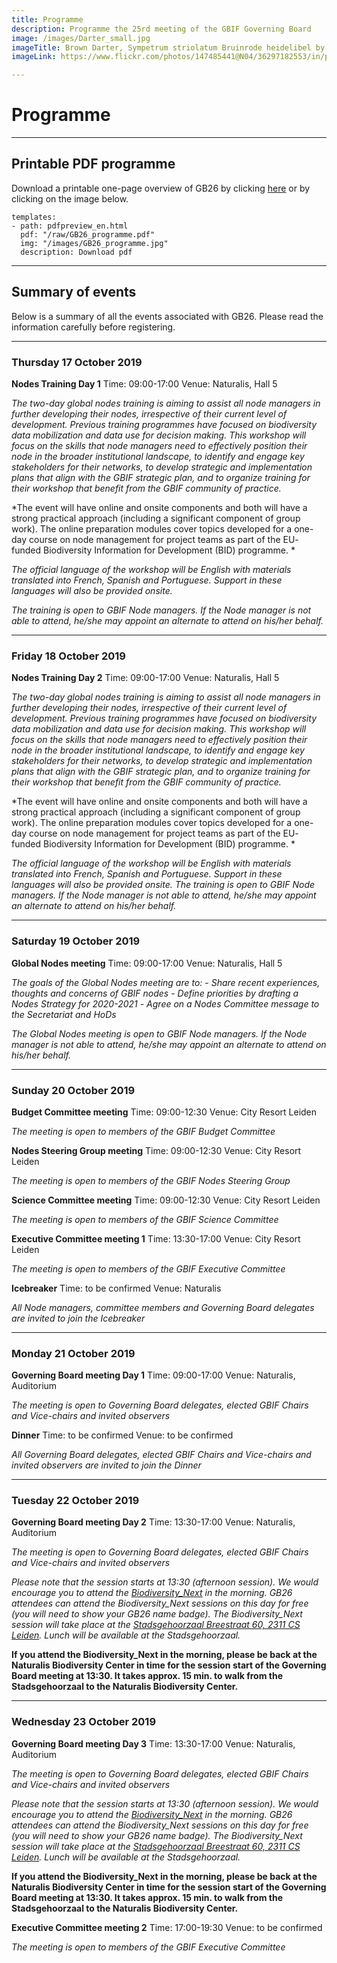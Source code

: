 ```yaml
---
title: Programme
description: Programme the 25rd meeting of the GBIF Governing Board 
image: /images/Darter_small.jpg
imageTitle: Brown Darter, Sympetrum striolatum Bruinrode heidelibel by Corine Bliek
imageLink: https://www.flickr.com/photos/147485441@N04/36297182553/in/photolist-XisxNi-22kn82Y-29v33bw-dB6XL7-23swWJf-mZvcZW-W44Rrj-24UXGHN-24ffvWY-UGQXHT-TTWCg8-UKm5Sh-22NcUng-T1jer5-7gLpx-TSCqSh-dxfnTT-23wbZmD-jAvdnH-RnKCH9-E24sqM-pmiP7C-dwdkbx-W2DNpq-XxYCkd-TpjnB1-33tZpR-U7bfpw-216g6Rk-Uiu2mE-WwWmE8-SPawvv-SQqpeq-pqfsJU-Xbygom-23uqTAe-Tr6AXw-nQwWY8-UiiwAU-UQSaZF-2cSrGDi-27mF4Sv-pGfkEo-WzecAm-UyvC7K-TrqdJd-YtSpxB-21Tu84N-22F3aS6-JayVgU

---
```


# Programme

<!-- toc -->
<!-- tocstop -->

-----------------------

## Printable PDF programme
Download a printable one-page overview of GB26 by clicking [here](/raw/GB26_programme.pdf) or by clicking on the image below.  


```styledYaml
templates:
- path: pdfpreview_en.html
  pdf: "/raw/GB26_programme.pdf"
  img: "/images/GB26_programme.jpg"
  description: Download pdf
```

-----------------------

## Summary of events

Below is a summary of all the events associated with GB26. Please read the information carefully before registering. 


-----------------------

### Thursday 17 October 2019

**Nodes Training Day 1**
Time: 09:00-17:00
Venue: Naturalis, Hall 5

*The two-day global nodes training is aiming to assist all node managers in further developing their nodes, irrespective of their current level of development. Previous training programmes have focused on biodiversity data mobilization and data use for decision making. This workshop will focus on the skills that node managers need to effectively position their node in the broader institutional landscape, to identify and engage key stakeholders for their networks, to develop strategic and implementation plans that align with the GBIF strategic plan, and to organize training for their workshop that benefit from the GBIF community of practice.*

*The event will have online and onsite components and both will have a strong practical approach (including a significant component of group work). The online preparation modules cover topics developed for a one-day course on node management for project teams as part of the EU- funded Biodiversity Information for Development (BID) programme. *

*The official language of the workshop will be English with materials translated into French, Spanish and Portuguese. Support in these languages will also be provided onsite.*

*The training is open to GBIF Node managers. If the Node manager is not able to attend, he/she may appoint an alternate to attend on his/her behalf.*

-----------------------

### Friday 18 October 2019

**Nodes Training Day 2**
Time: 09:00-17:00
Venue: Naturalis, Hall 5

*The two-day global nodes training is aiming to assist all node managers in further developing their nodes, irrespective of their current level of development. Previous training programmes have focused on biodiversity data mobilization and data use for decision making. This workshop will focus on the skills that node managers need to effectively position their node in the broader institutional landscape, to identify and engage key stakeholders for their networks, to develop strategic and implementation plans that align with the GBIF strategic plan, and to organize training for their workshop that benefit from the GBIF community of practice.*

*The event will have online and onsite components and both will have a strong practical approach (including a significant component of group work). The online preparation modules cover topics developed for a one-day course on node management for project teams as part of the EU- funded Biodiversity Information for Development (BID) programme. *

*The official language of the workshop will be English with materials translated into French, Spanish and Portuguese. Support in these languages will also be provided onsite.*
*The training is open to GBIF Node managers. If the Node manager is not able to attend, he/she may appoint an alternate to attend on his/her behalf.*

-----------------------

### Saturday 19 October 2019

**Global Nodes meeting**
Time: 09:00-17:00
Venue: Naturalis, Hall 5

*The goals of the Global Nodes meeting are to:*
*- Share recent experiences, thoughts and concerns of GBIF nodes*
*- Define priorities by drafting a Nodes Strategy for 2020-2021*
*- Agree on a Nodes Committee message to the Secretariat and HoDs*

*The Global Nodes meeting is open to GBIF Node managers. If the Node manager is not able to attend, he/she may appoint an alternate to attend on his/her behalf.*

-----------------------

### Sunday 20 October 2019

**Budget Committee meeting**
Time: 09:00-12:30
Venue: City Resort Leiden

*The meeting is open to members of the GBIF Budget Committee*

**Nodes Steering Group meeting**
Time: 09:00-12:30
Venue: City Resort Leiden

*The meeting is open to members of the GBIF Nodes Steering Group*

**Science Committee meeting**
Time: 09:00-12:30
Venue: City Resort Leiden

*The meeting is open to members of the GBIF Science Committee*

**Executive Committee meeting 1**
Time: 13:30-17:00
Venue: City Resort Leiden

*The meeting is open to members of the GBIF Executive Committee*

**Icebreaker**
Time: to be confirmed
Venue: Naturalis

*All Node managers, committee members and Governing Board delegates are invited to join the Icebreaker*

-----------------------

### Monday 21 October 2019

**Governing Board meeting Day 1**
Time: 09:00-17:00
Venue: Naturalis, Auditorium

*The meeting is open to Governing Board delegates, elected GBIF Chairs and Vice-chairs and invited observers*

**Dinner**
Time: to be confirmed
Venue: to be confirmed

*All Governing Board delegates, elected GBIF Chairs and Vice-chairs and invited observers are invited to join the Dinner*

-----------------------

### Tuesday 22 October 2019

**Governing Board meeting Day 2**
Time: 13:30-17:00
Venue: Naturalis, Auditorium

*The meeting is open to Governing Board delegates, elected GBIF Chairs and Vice-chairs and invited observers*

*Please note that the session starts at 13:30 (afternoon session). We would encourage you to attend the [Biodiversity_Next](https://biodiversitynext.org/) in the morning. GB26 attendees can attend the Biodiversity_Next sessions on this day for free (you will need to show your GB26 name badge). The Biodiversity_Next session will take place at the [Stadsgehoorzaal Breestraat 60, 2311 CS Leiden](https://www.google.nl/maps/place/Stadsgehoorzaal+Leiden/@52.1594801,4.4865065,17z/data=!3m1!4b1!4m5!3m4!1s0x47c5c6ed5eaed619:0x2c357eb707d8c249!8m2!3d52.1594801!4d4.4886952). Lunch will be available at the Stadsgehoorzaal.* 

**If you attend the Biodiversity_Next in the morning, please be back at the Naturalis Biodiversity Center in time for the session start of the Governing Board meeting at 13:30. It takes approx. 15 min. to walk from the Stadsgehoorzaal to the Naturalis Biodiversity Center.**

-----------------------

### Wednesday 23 October 2019

**Governing Board meeting Day 3**
Time: 13:30-17:00
Venue: Naturalis, Auditorium

*The meeting is open to Governing Board delegates, elected GBIF Chairs and Vice-chairs and invited observers*

*Please note that the session starts at 13:30 (afternoon session). We would encourage you to attend the [Biodiversity_Next](https://biodiversitynext.org/) in the morning. GB26 attendees can attend the Biodiversity_Next sessions on this day for free (you will need to show your GB26 name badge). The Biodiversity_Next session will take place at the [Stadsgehoorzaal Breestraat 60, 2311 CS Leiden](https://www.google.nl/maps/place/Stadsgehoorzaal+Leiden/@52.1594801,4.4865065,17z/data=!3m1!4b1!4m5!3m4!1s0x47c5c6ed5eaed619:0x2c357eb707d8c249!8m2!3d52.1594801!4d4.4886952). Lunch will be available at the Stadsgehoorzaal.* 

**If you attend the Biodiversity_Next in the morning, please be back at the Naturalis Biodiversity Center in time for the session start of the Governing Board meeting at 13:30. It takes approx. 15 min. to walk from the Stadsgehoorzaal to the Naturalis Biodiversity Center.**


**Executive Committee meeting 2**
Time: 17:00-19:30
Venue: to be confirmed

*The meeting is open to members of the GBIF Executive Committee*

